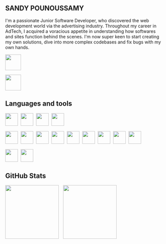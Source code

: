 ## SANDY POUNOUSSAMY

I'm a passionate Junior Software Developer, who discovered the web development world via the advertising industry. Throughout my career in AdTech, I acquired a voracious appetite in understanding how softwares and sites function behind the scenes. I'm now super keen to start creating my own solutions, dive into more complex codebases and fix bugs with my own hands.

<p float="left">
  <a href="https://www.linkedin.com/in/sandy-pounoussamy-69734269/" target="blank"><img src="https://github.com/sandyMax974/sandyMax974/blob/master/img/linkedin_logo.png" height="50" style="margin-right: 5px"/></a> 
  
  <a href="https://github.com/sandyMax974/sandyMax974/blob/master/CV" target="blank"><img src="https://github.com/sandyMax974/sandyMax974/blob/master/img/github.png" height="50" style="margin-right: 5px"/></a> 
</p>

## Languages and tools

<p float="left">
  <img src="https://github.com/sandyMax974/sandyMax974/blob/master/img/HTML5_logo.png" height="40" style="margin-right: 5px"/> 
  <img src="https://github.com/sandyMax974/sandyMax974/blob/master/img/CSS_logo.png" height="40" style="margin-right: 5px"/> 
  <img src="https://github.com/sandyMax974/sandyMax974/blob/master/img/JavaScript_logo_1174949.png" height="40" style="margin-right: 5px"/> 
  <img src="https://github.com/sandyMax974/sandyMax974/blob/master/img/Ruby_logo.png" height="40" style="margin-right: 5px"/> 
</p>
<p float="left">
  <img src="https://github.com/sandyMax974/sandyMax974/blob/master/img/Git-Icon.png" height="40" style="margin-right: 5px"/> 
  <img src="https://github.com/sandyMax974/sandyMax974/blob/master/img/bootstrap.png" height="40" style="margin-right: 5px"/> 
  <img src="https://github.com/sandyMax974/sandyMax974/blob/master/img/semantic-ui.svg" height="40" style="margin-right: 5px"/> 
  <img src="https://github.com/sandyMax974/sandyMax974/blob/master/img/node-js.jpeg" height="40" style="margin-right: 5px"/> 
  <img src="https://github.com/sandyMax974/sandyMax974/blob/master/img/React.js_logo_1174949.png" height="40" style="margin-right: 5px"/> 
  <img src="https://github.com/sandyMax974/sandyMax974/blob/master/img/rails_logo.png" height="40" style="margin-right: 5px"/> 
  <img src="https://github.com/sandyMax974/sandyMax974/blob/master/img/express_logo.png" height="40" style="margin-right: 5px"/>
  <img src="https://github.com/sandyMax974/sandyMax974/blob/master/img/sinatra_logo.png" height="40" style="margin-right: 5px"/>
  <img src="https://github.com/sandyMax974/sandyMax974/blob/master/img/postgresql.png" height="40" style="margin-right: 5px"/>
<p float="left">
  <img src="https://github.com/sandyMax974/sandyMax974/blob/master/img/Logo_jasmine.png" height="40" style="margin-right: 5px"/>
  <img src="https://github.com/sandyMax974/sandyMax974/blob/master/img/rspec_logo.png" height="40" style="margin-right: 5px"/>
</p>

## GitHub Stats

<p float="left">
  <img src="https://github-readme-stats.vercel.app/api?username=sandyMax974&show_icons=true&theme=gruvbox" height="170" style="margin-right: 10px"/> 
  <img src="https://github-readme-stats.vercel.app/api/top-langs/?username=sandyMax974&layout=compact&theme=gruvbox" height="170"/>
</p>
